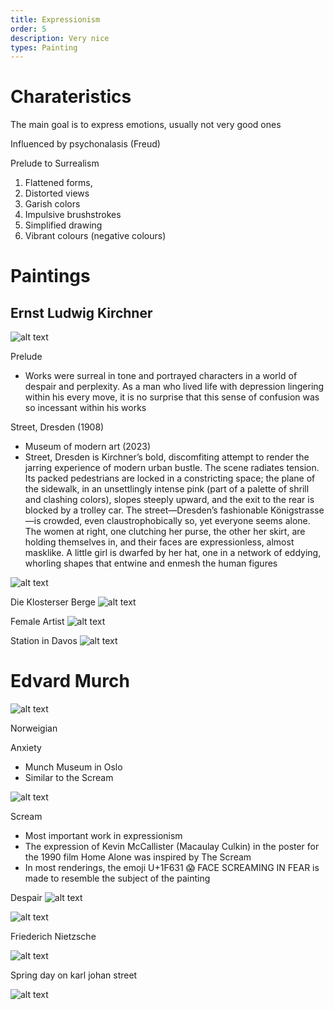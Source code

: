 ```yaml
---
title: Expressionism
order: 5
description: Very nice
types: Painting
---
```


# Charateristics

The main goal is to express emotions, usually not very good ones

Influenced by psychonalasis (Freud)

Prelude to Surrealism

1. Flattened forms,
2. Distorted views
3. Garish colors
4. Impulsive brushstrokes
5. Simplified drawing
6. Vibrant colours (negative colours)

# Paintings


## Ernst Ludwig Kirchner

![alt text](image-3.png)

Prelude
- Works were surreal in tone and portrayed characters in a world of despair and perplexity. As a man who lived life with depression lingering within his every move, it is no surprise that this sense of confusion was so incessant within his works


Street, Dresden (1908)
- Museum of modern art (2023)
- Street, Dresden is Kirchner’s bold, discomfiting attempt to render the jarring experience of modern urban bustle. The scene radiates tension. Its packed pedestrians are locked in a constricting space; the plane of the sidewalk, in an unsettlingly intense pink (part of a palette of shrill and clashing colors), slopes steeply upward, and the exit to the rear is blocked by a trolley car. The street—Dresden’s fashionable Königstrasse—is crowded, even claustrophobically so, yet everyone seems alone. The women at right, one clutching her purse, the other her skirt, are holding themselves in, and their faces are expressionless, almost masklike. A little girl is dwarfed by her hat, one in a network of eddying, whorling shapes that entwine and enmesh the human figures

![alt text](image.png)

Die Klosterser Berge
![alt text](image-4.png)

Female Artist
![alt text](image-5.png)

Station in Davos
![alt text](image-6.png)
# Edvard Murch

![alt text](image-2.png)

Norweigian


Anxiety
- Munch Museum in Oslo
- Similar to the Scream

![alt text](Anxiety.jpeg)

Scream
- Most important work in expressionism
- The expression of Kevin McCallister (Macaulay Culkin) in the poster for the 1990 film Home Alone was inspired by The Scream
- In most renderings, the emoji U+1F631 😱 FACE SCREAMING IN FEAR is made to resemble the subject of the painting

Despair
![alt text](image-9.png)

![alt text](image-1.png)

Friederich Nietzsche

![alt text](image-8.png)

Spring day on karl johan street

![alt text](image-7.png)